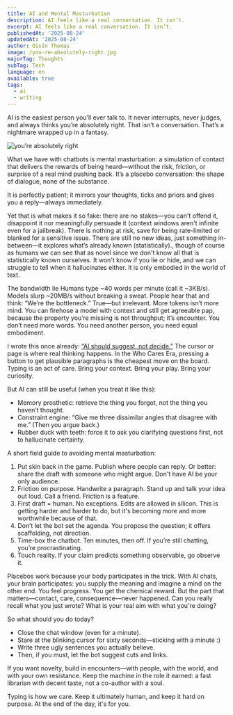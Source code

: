 ```yaml
---
title: AI and Mental Masturbation
description: AI feels like a real conversation. It isn’t.
excerpt: AI feels like a real conversation. It isn’t.
publishedAt: '2025-08-24'
updatedAt: '2025-08-24'
author: Oisín Thomas
image: /you-re-absolutely-right.jpg
majorTag: Thoughts
subTag: Tech
language: en
available: true
tags:
  - ai
  - writing
---
```


AI is the easiest person you’ll ever talk to. It never interrupts, never judges, and always thinks you’re absolutely right. That isn’t a conversation. That’s a nightmare wrapped up in a fantasy.

![you’re absolutely right](/you-re-absolutely-right.jpg)

What we have with chatbots is mental masturbation: a simulation of contact that delivers the rewards of being heard—without the risk, friction, or surprise of a real mind pushing back. It’s a placebo conversation: the shape of dialogue, none of the substance.

It is perfectly patient; it mirrors your thoughts, ticks and priors and gives you a reply—always immediately.

Yet that is what makes it so fake: there are no stakes—you can't offend it, disappoint it nor meaningfully persuade it (context windows aren't infinite even for a jailbreak). There is nothing at risk, save for being rate-limited or blanked for a sensitive issue. There are still no new ideas, just something in-between—it explores what’s already known (statistically)., though of course as humans we can see that as novel since we don't know all that is statistically known ourselves. It won't know if you lie or hide, and we can struggle to tell when it hallucinates either. It is only embodied in the world of text.

The bandwidth lie Humans type ~40 words per minute (call it ~3KB/s). Models slurp ~20MB/s without breaking a sweat. People hear that and think: “We’re the bottleneck.” True—but irrelevant. More tokens isn’t more mind. You can firehose a model with context and still get agreeable pap, because the property you’re missing is not throughput; it’s encounter. You don’t need more words. You need another person, you need equal embodiment.

I wrote this once already: [“AI should suggest, not decide.”](/blog/the-blinking-cursor) The cursor or page is where real thinking happens. In the Who Cares Era, pressing a button to get plausible paragraphs is the cheapest move on the board. Typing is an act of care. Bring your context. Bring your play. Bring your curiosity.

But AI can still be useful (when you treat it like this):

- Memory prosthetic: retrieve the thing you forgot, not the thing you haven’t thought.
- Constraint engine: “Give me three dissimilar angles that disagree with me.” (Then you argue back.)
- Rubber duck with teeth: force it to ask you clarifying questions first, not to hallucinate certainty.

A short field guide to avoiding mental masturbation:

1. Put skin back in the game. Publish where people can reply. Or better: share the draft with someone who might argue. Don't have AI be your only audience.
2. Friction on purpose. Handwrite a paragraph. Stand up and talk your idea out loud. Call a friend. Friction is a feature.
3. First draft = human. No exceptions. Edits are allowed in silicon. This is getting harder and harder to do, but it's becoming more and more worthwhile because of that.
4. Don’t let the bot set the agenda. You propose the question; it offers scaffolding, not direction.
5. Time-box the chatbot. Ten minutes, then off. If you’re still chatting, you’re procrastinating.
6. Touch reality. If your claim predicts something observable, go observe it.

Placebos work because your body participates in the trick. With AI chats, your brain participates: you supply the meaning and imagine a mind on the other end. You feel progress. You get the chemical reward. But the part that matters—contact, care, consequence—never happened. Can you really recall what you just wrote? What is your real aim with what you're doing?

So what should you do today?

- Close the chat window (even for a minute).
- Stare at the blinking cursor for sixty seconds—sticking with a minute :)
- Write three ugly sentences you actually believe.
- Then, if you must, let the bot suggest cuts and links.

If you want novelty, build in encounters—with people, with the world, and with your own resistance. Keep the machine in the role it earned: a fast librarian with decent taste, not a co-author with a soul.

Typing is how we care. Keep it ultimately human, and keep it hard on purpose. At the end of the day, it's for you.

